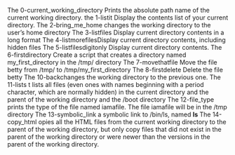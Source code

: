 The 0-current_working_directory Prints the absolute path name of the current working directory.
the 1-listit Display the contents list of your current directory.
The 2-bring_me_home changes the working directory to the user’s home directory
The 3-listfiles Display current directory contents in a long format
The 4-listmorefilesDisplay current directory contents, including hidden files 
The 5-listfilesdigitonly Display current directory contents.
The 6-firstdirectory Create a script that creates a directory named my_first_directory in the /tmp/ directory
The 7-movethatfile Move the file betty from /tmp/ to /tmp/my_first_directory
The 8-firstdelete Delete the file betty
The 10-backchanges the working directory to the previous one.
The 11-lists t lists all files (even ones with names beginning with a period character, which are normally hidden) in the current directory and the parent of the working directory and the /boot directory 
The 12-file_type prints the type of the file named iamafile. The file iamafile will be in the /tmp directory
The 13-symbolic_link a symbolic link to /bin/ls, named __ls__
The 14-copy_html opies all the HTML files from the current working directory to the parent of the working directory, but only copy files that did not exist in the parent of the working directory or were newer than the versions in the parent of the working directory.

